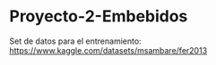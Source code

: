 # Proyecto-2-Embebidos

Set de datos para el entrenamiento: https://www.kaggle.com/datasets/msambare/fer2013
